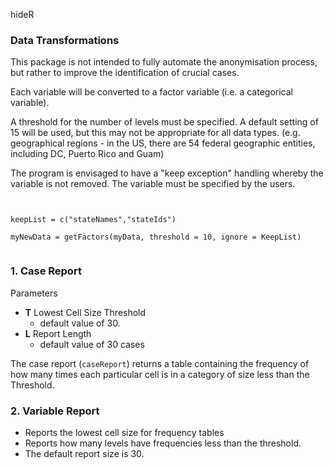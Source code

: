 hideR

### Data Transformations

This package is not intended to fully automate the anonymisation process, but rather to improve the identification of crucial cases.

Each variable will be converted to a factor variable (i.e. a categorical variable).

A threshold for the number of levels must be specified. 
A default setting of 15 will be used, but this may not be appropriate for all data types. (e.g. geographical regions - in the US, there are 54 federal geographic entities, including DC, Puerto Rico and Guam)

The program is envisaged to have a "keep exception" handling whereby the variable is not removed. The variable must be specified by the users.

<pre><code>

keepList = c("stateNames","stateIds") 

myNewData = getFactors(myData, threshold = 10, ignore = KeepList)

</code></pre>

### 1. Case Report

Parameters 
- **T** Lowest Cell Size Threshold
   - default value of 30.
- **L** Report Length
   - default value of 30 cases

The case report (`caseReport`) returns a table containing the frequency of how many times each particular cell is in a category of size less than the
Threshold. 


### 2. Variable Report
- Reports the lowest cell size for frequency tables
- Reports how many levels have frequencies less than the threshold.
- The default report size is 30.

